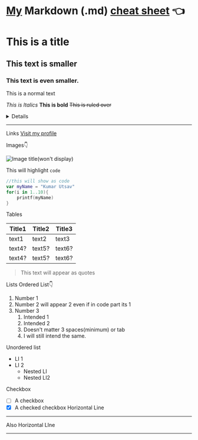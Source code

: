 # [My](https://github.com/kumarutsav1123) Markdown (.md) [cheat sheet](https://github.com/kumarutsav1123/markdown-cheatsheet/blob/master/code.txt) 👈

# This is a title
## This text is smaller
### This text is even smaller.

This is a normal text 

_This is Italics_
**This is bold**
~~This is ruled over~~


<details>

This is a text is hidden inside the dropdown.
Note:- Dropdown can only be named 'details', IDK why.

</details>

---

Links
[Visit my profile](https://github.com/kumarutsav1123 "Link title")

Images👇

![Image title(won't display)](https://cdn3.emoji.gg/emojis/3052-hehe.png "Image title(will display)")


This will highlight `code`
```kotlin
//this will show as code
var myName = "Kumar Utsav"
for(i in 1..10){
    printf(myName)
}

```

Tables

|Title1|Title2|Title3|
|---|---|---|
|text1|text2|text3|
|text4? |text5? |text6? |
|text4? |text5? |text6? |


>This text will appear as quotes

Lists
Ordered List👇
1. Number 1
1. Number 2 will appear 2 even if in code part its 1
1. Number 3
   1. Intended 1
    1. Intended 2
    1. Doesn't matter 3 spaces(minimum) or tab
   1. I will still intend the same.

Unordered list 
- LI 1
- LI 2
    - Nested LI
    - Nested LI2

Checkbox
- [ ] A checkbox
- [x] A checked checkbox
Horizontal Line

---

Also Horizontal LIne
***


